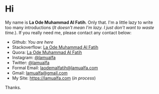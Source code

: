 # Hi

My name is **La Ode Muhammad Al Fatih**. Only that. I'm a little lazy to write too many introductions (_It doesn't mean I'm lazy. I just don't want to waste time._). If you really need me, please contact any contact below:

- Github: _You are here_
- Stackoverflow: [La Ode Muhammad Al Fatih](https://stackoverflow.com/users/10861398/laode-muhammad-al-fatih)
- Quora: [La Ode Muhammad Al Fatih](https://id.quora.com/profile/La-Ode-Muhammad-Al-Fatih)
- Instagram: [@lamualfa](https://instagram.com/lamualfa)
- Twitter: [@lamualfa](https://twitter.com/lamualfa)
- Formal Email: laodemalfatih@lamualfa.com
- Gmail: lamualfa@gmail.com
- My Site: https://lamualfa.com (_in process_)

Thanks.
